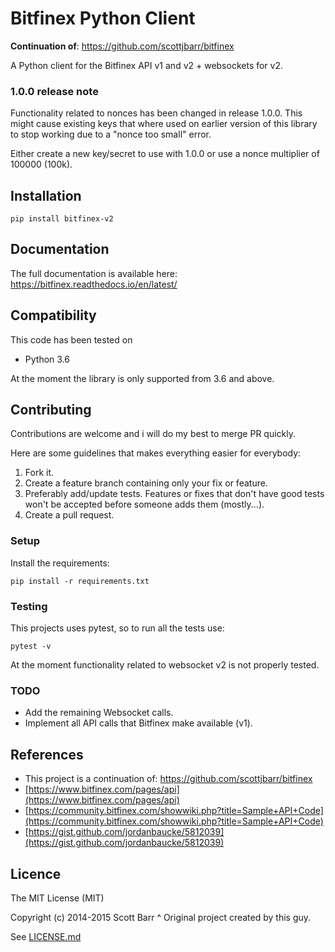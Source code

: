 # Bitfinex Python Client

**Continuation of**: https://github.com/scottjbarr/bitfinex

A Python client for the Bitfinex API v1 and v2 + websockets for v2.

### 1.0.0 release note

Functionality related to nonces has been changed in release 1.0.0. This
might cause existing keys that where used on earlier version of this library
to stop working due to a "nonce too small" error.

Either create a new key/secret to use with 1.0.0 or use a nonce multiplier of
100000 (100k).

## Installation

    pip install bitfinex-v2

## Documentation

The full documentation is available here:
https://bitfinex.readthedocs.io/en/latest/

## Compatibility

This code has been tested on

- Python 3.6

At the moment the library is only supported from 3.6 and above.


## Contributing

Contributions are welcome and i will do my best to merge PR quickly.

Here are some guidelines that makes everything easier for everybody:

1. Fork it.
1. Create a feature branch containing only your fix or feature.
1. Preferably add/update tests. Features or fixes that don't have good tests
   won't be accepted before someone adds them (mostly...).
1. Create a pull request.

### Setup

Install the requirements:

    pip install -r requirements.txt

### Testing

This projects uses pytest, so to run all the tests use:

    pytest -v

At the moment functionality related to websocket v2 is not properly tested.

### TODO

- Add the remaining Websocket calls.
- Implement all API calls that Bitfinex make available (v1).

## References

- This project is a continuation of: https://github.com/scottjbarr/bitfinex
- [https://www.bitfinex.com/pages/api](https://www.bitfinex.com/pages/api)
- [https://community.bitfinex.com/showwiki.php?title=Sample+API+Code](https://community.bitfinex.com/showwiki.php?title=Sample+API+Code)
- [https://gist.github.com/jordanbaucke/5812039](https://gist.github.com/jordanbaucke/5812039)

## Licence

The MIT License (MIT)

Copyright (c) 2014-2015 Scott Barr
^ Original project created by this guy.

See [LICENSE.md](LICENSE.md)
